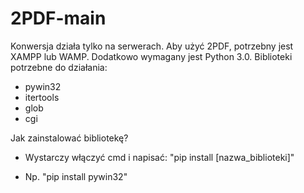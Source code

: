 # 2PDF-main
Konwersja działa tylko na serwerach. Aby użyć 2PDF, potrzebny jest XAMPP lub WAMP. Dodatkowo wymagany jest Python 3.0.
Biblioteki potrzebne do działania:
- pywin32
- itertools
- glob
- cgi

Jak zainstalować bibliotekę?
- Wystarczy włączyć cmd i napisać: "pip install [nazwa_biblioteki]"

- Np. "pip install pywin32"
